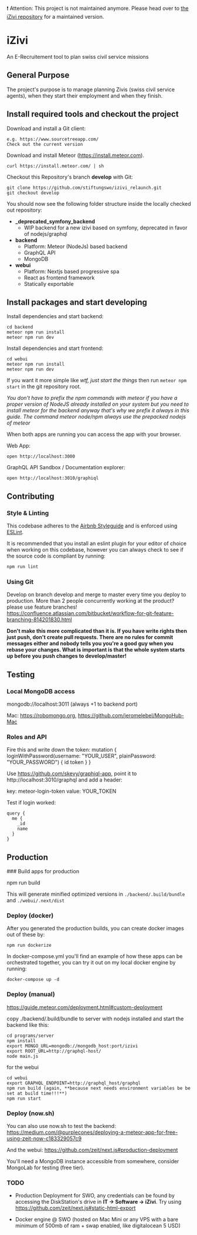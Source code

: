 :exclamation: Attention: This project is not maintained anymore. Please head over to [the iZivi repository](https://github.com/stiftungswo/izivi) for a maintained version.

# iZivi

An E-Recruitement tool to plan swiss civil service missions

## General Purpose

The project's purpose is to manage planning Zivis (swiss civil service agents), when they start their employment and when they finish.

## Install required tools and checkout the project

Download and install a Git client:

    e.g. https://www.sourcetreeapp.com/
    Check out the current version

Download and install Meteor (https://install.meteor.com).

    curl https://install.meteor.com/ | sh

Checkout this Repository's branch **develop** with Git:

    git clone https://github.com/stiftungswo/izivi_relaunch.git
    git checkout develop

You should now see the following folder structure inside the locally checked out repository:

- **_deprecated_symfony_backend**
  - WIP backend for a new izivi based on symfony, deprecated in favor of nodejs/graphql
- **backend**
  - Platform: Meteor (NodeJs) based backend
  - GraphQL API
  - MongoDB
- **webui**
  - Platform: Nextjs based progressive spa
  - React as frontend framework
  - Statically exportable

## Install packages and start developing

Install dependencies and start backend:

    cd backend
    meteor npm run install
    meteor npm run dev

Install dependencies and start frontend:

    cd webui
    meteor npm run install
    meteor npm run dev

If you want it more simple like *wtf, just start the things* then run ``meteor npm start`` in the git repository root.

*You don't have to prefix the npm commands with meteor if you have a proper version of NodeJS already installed on your system but you need to install meteor for the backend anyway that's why we prefix it always in this guide. The command meteor node/npm always use the prepacked nodejs of meteor*

When both apps are running you can access the app with your browser.

Web App:

    open http://localhost:3000

GraphQL API Sandbox / Documentation explorer:

    open http://localhost:3010/graphiql

## Contributing

### Style & Linting

This codebase adheres to the [Airbnb Styleguide](https://github.com/airbnb/javascript) and is
enforced using [ESLint](http://eslint.org/).

It is recommended that you install an eslint plugin for your editor of choice when working on this codebase, however you can always check to see if the source code is compliant by running:

```bash
npm run lint
```

### Using Git

Develop on branch develop and merge to master every time you deploy to production.
More than 2 people concurrently working at the product? please use feature branches!
https://confluence.atlassian.com/bitbucket/workflow-for-git-feature-branching-814201830.html

**Don't make this more complicated than it is. If you have write rights then just push, don't create pull requests. There are no rules for commit messages either and nobody tells you you're a good guy when you rebase your changes. What is important is that the whole system starts up before you push changes to develop/master!**

## Testing

### Local MongoDB access

mongodb://localhost:3011 (always +1 to backend port)

Mac: https://robomongo.org, https://github.com/jeromelebel/MongoHub-Mac

### Roles and API
Fire this and write down the token:
    mutation {
      loginWithPassword(username: "YOUR_USER", plainPassword: "YOUR_PASSWORD") {
        id
        token
      }
    }

Use https://github.com/skevy/graphiql-app, point it to http://localhost:3010/graphql and add a header:

key: meteor-login-token
value: YOUR_TOKEN

Test if login worked:

```
query {
  me {
    _id
    name
  }
}
```


## Production

### Build apps for production

npm run build

This will generate minified optimized versions in ``./backend/.build/bundle`` and ``./webui/.next/dist``


### Deploy (docker)

After you generated the production builds, you can create docker images out of these by:

    npm run dockerize

In docker-compose.yml you'll find an example of how these apps can be orchestrated together, you can try it out on my local docker engine by running:

    docker-compose up -d


### Deploy (manual)

https://guide.meteor.com/deployment.html#custom-deployment

copy ./backend/.build/bundle to server with nodejs installed and start the backend like this:

    cd programs/server
    npm install
    export MONGO_URL=mongodb://mongodb_host:port/izivi
    export ROOT_URL=http://graphql-host/
    node main.js


for the webui

    cd webui
    export GRAPHQL_ENDPOINT=http://graphql_host/graphql
    npm run build (again, **because next needs environment variables be be set at build time!!!**)
    npm run start

### Deploy (now.sh)

You can also use now.sh to test the backend: https://medium.com/@purplecones/deploying-a-meteor-app-for-free-using-zeit-now-c183329057c9

And the webui: https://github.com/zeit/next.js#production-deployment

You'll need a MongoDB instance accessible from somewhere, consider MongoLab for testing (free tier).

### TODO

- Production Deployment for SWO, any credentials can be found by accessing the DiskStation's drive in  **IT -> Software -> iZivi**. Try using https://github.com/zeit/next.js#static-html-export

- Docker engine @ SWO (hosted on Mac Mini or any VPS with a bare minimum of 500mb of ram + swap enabled, like digitalocean 5 USD)
